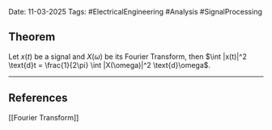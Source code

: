 Date: 11-03-2025
Tags: #ElectricalEngineering #Analysis #SignalProcessing 

## Theorem
Let $x(t)$ be a signal and $X(\omega)$ be its Fourier Transform, then
	$\int |x(t)|^2 \text{d}t = \frac{1}{2\pi} \int |X(\omega)|^2 \text{d}\omega$.


---
## References
[[Fourier Transform]]
